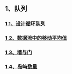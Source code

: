 ## 1、队列
### [1.1、设计循环队列](数据结构/1.1设计循环队列.md)
### [1.2、数据流中的移动平均值](数据结构/1.2数据流中的移动平均值.md)
### [1.3、墙与门](数据结构/1.3墙与门.md)
### [1.4、岛屿数量](数据结构/1.4岛屿数量.md)